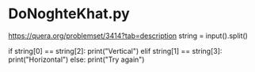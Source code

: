 # DoNoghteKhat.py
https://quera.org/problemset/3414?tab=description
string = input().split()

if string[0] == string[2]:
    print("Vertical")
elif string[1] == string[3]:
    print("Horizontal")
else:
    print("Try again")
